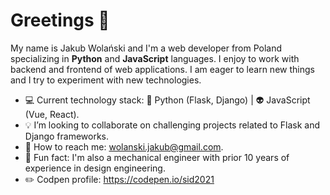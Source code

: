 # Greetings 👋

My name is Jakub Wolański and I'm a web developer from Poland specializing in **Python** and **JavaScript** languages. I enjoy to work with backend and frontend of web applications. I am eager to learn new things and I try to experiment with new technologies.

- :computer: Current technology stack: :snake: Python (Flask, Django) | :alien: JavaScript (Vue, React).
- :bulb: I’m looking to collaborate on challenging projects related to Flask and Django frameworks.
- :email: How to reach me: wolanski.jakub@gmail.com.
- :construction: Fun fact: I'm also a mechanical engineer with prior 10 years of experience in design engineering.
- :pencil2: Codpen profile: https://codepen.io/sid2021

